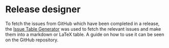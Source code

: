 # Release designer

To fetch the issues from GitHub which have been completed in a release, the [Issue Table Generator](https://github.com/dkalaxdk/IssueTableGenerator) was used to fetch the relevant issues and make them into a markdown or LaTeX table.
A guide on how to use it can be seen on the GitHub repository.
